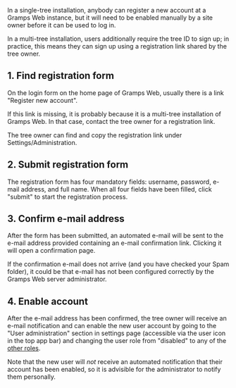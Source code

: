 

In a single-tree installation, anybody can register a new account at a Gramps Web instance, but it will need to be enabled manually by a site owner before it can be used to log in.

In a multi-tree installation, users additionally require the tree ID to sign up; in practice, this means they can sign up using a registration link shared by the tree owner.

## 1. Find registration form

On the login form on the home page of Gramps Web, usually there is a link "Register new account".

If this link is missing, it is probably because it is a multi-tree installation of Gramps Web. In that case, contact the tree owner for a registration link.

The tree owner can find and copy the registration link under Settings/Administration.

## 2. Submit registration form

The registration form has four mandatory fields: username, password, e-mail address, and full name. When all four fields have been filled, click "submit" to start the registration process.


## 3. Confirm e-mail address

After the form has been submitted, an automated e-mail will be sent to the e-mail address provided containing an e-mail confirmation link. Clicking it will open a confirmation page.

If the confirmation e-mail does not arrive (and you have checked your Spam folder), it could be that e-mail has not been configured correctly by the Gramps Web server administrator.

## 4. Enable account

After the e-mail address has been confirmed, the tree owner will receive an e-mail notification and can enable the new user account by going to the "User administration" section in settings page (accessible via the user icon in the top app bar) and changing the user role from "disabled" to any of the [other roles](../install_setup/users.md).

Note that the new user will *not* receive an automated notification that their account has been enabled, so it is advisible for the administrator to notify them personally.